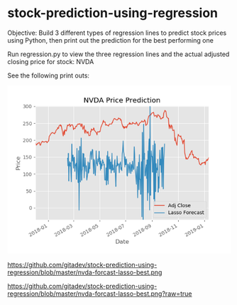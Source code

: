 # stock-prediction-using-regression

Objective: Build 3 different types of regression lines to predict stock prices using Python, then print out the prediction for the best performing one

Run regression.py to view the three regression lines and the actual adjusted closing price for stock: NVDA

See the following print outs:

<img src='https://github.com/gitadev/stock-prediction-using-regression/blob/master/nvda-forcast-lasso-best.png' />


https://github.com/gitadev/stock-prediction-using-regression/blob/master/nvda-forcast-lasso-best.png

https://github.com/gitadev/stock-prediction-using-regression/blob/master/nvda-forcast-lasso-best.png?raw=true

